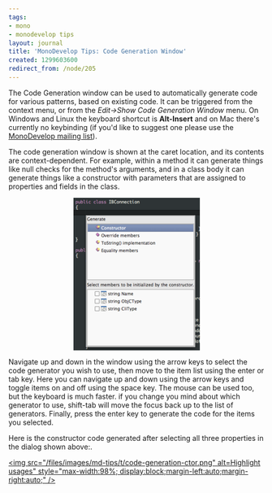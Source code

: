 ```yaml
---
tags:
- mono
- monodevelop tips
layout: journal
title: 'MonoDevelop Tips: Code Generation Window'
created: 1299603600
redirect_from: /node/205
---
```

The Code Generation window can be used to automatically generate code for various patterns, based on existing code. It can be triggered from the context menu, or from the <em>Edit->Show Code Generation Window</em> menu. On Windows and Linux the keyboard shortcut is <strong>Alt-Insert</strong> and on Mac there's currently no keybinding (if you'd like to suggest one please use the <a href="http://monodevelop.com/index.php?title=Help_%26_Contact">MonoDevelop mailing list</a>).<!--break-->

The code generation window is shown at the caret location, and its contents are context-dependent. For example, within a method it can generate things like null checks for the method's arguments, and in a class body it can generate things like a constructor with parameters that are assigned to properties and fields in the class.

<a href="/files/images/md-tips/code-generation-window.png" rel="lightbox[md_tips_code_generation]" title="Highlight usages"><img src="/files/images/md-tips/t/code-generation-window.png" alt="Highlight usages" style="max-width:98%; display:block;margin-left:auto;margin-right:auto;" /></a>

Navigate up and down in the window using the arrow keys to select the code generator you wish to use, then move to the item list using the enter or tab key. Here you can navigate up and down using the arrow keys and toggle items on and off using the space key. The mouse can be used too, but the keyboard is much faster. if you change you mind about which generator to use, shift-tab will move the focus back up to the list of generators. Finally, press the enter key to generate the code for the items you selected.

Here is the constructor code generated after selecting all three properties in the dialog shown above:.

<a href="/files/images/md-tips/code-generation-ctor.png" rel="lightbox[md_tips_code_generation]" title="Highlight usages"><img src="/files/images/md-tips/t/code-generation-ctor.png" alt=Highlight usages" style="max-width:98%; display:block;margin-left:auto;margin-right:auto;" /></a>

